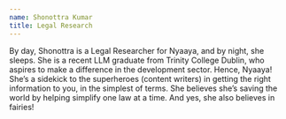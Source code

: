 ```yaml
---
name: Shonottra Kumar
title: Legal Research
---
```


By day, Shonottra is a Legal Researcher for Nyaaya, and by night, she sleeps. She is a recent LLM graduate from Trinity College Dublin, who aspires to make a difference in the development sector. Hence, Nyaaya! She’s a sidekick to the superheroes (content writers) in getting the right information to you, in the simplest of terms. She believes she’s saving the world by helping simplify one law at a time. And yes, she also believes in fairies!
